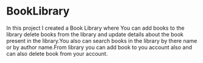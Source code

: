 # BookLibrary
In this project I created a Book Library where You can add books to the library delete books from the library and update details about the book present in the library.You also can search books in the library by there name or by author name.From library you can add book to you account also and can also delete book from your account.


  

  



